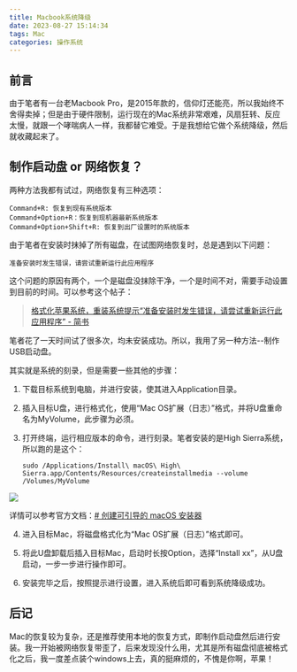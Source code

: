 ```yaml
---
title: Macbook系统降级
date: 2023-08-27 15:14:34
tags: Mac
categories: 操作系统
---
```




## 前言

由于笔者有一台老Macbook Pro，是2015年款的，信仰灯还能亮，所以我始终不舍得卖掉；但是由于硬件限制，运行现在的Mac系统非常艰难，风扇狂转、反应太慢，就跟一个哮喘病人一样，我都替它难受。于是我想给它做个系统降级，然后就收藏起来了。



## 制作启动盘 or 网络恢复？

两种方法我都有试过，网络恢复有三种选项：

```shell
Command+R: 恢复到现有系统版本
Command+Option+R：恢复到现机器最新系统版本
Command+Option+Shift+R: 恢复到出厂设置时的系统版本
```

由于笔者在安装时抹掉了所有磁盘，在试图网络恢复时，总是遇到以下问题：

```textile
准备安装时发生错误，请尝试重新运行此应用程序
```

这个问题的原因有两个，一个是磁盘没抹除干净，一个是时间不对，需要手动设置到目前的时间。可以参考这个帖子：

> [格式化苹果系统，重装系统提示“准备安装时发生错误，请尝试重新运行此应用程序” - 简书](https://www.jianshu.com/p/b4736f53c0d8)



笔者花了一天时间试了很多次，均未安装成功。所以，我用了另一种方法--制作USB启动盘。

其实就是系统的刻录，但是需要一些其他的步骤：

1. 下载目标系统到电脑，并进行安装，使其进入Application目录。

2. 插入目标U盘，进行格式化，使用“Mac OS扩展（日志）”格式，并将U盘重命名为MyVolume，此步骤为必须。

3. 打开终端，运行相应版本的命令，进行刻录。笔者安装的是High Sierra系统，所以跑的是这个：
   
   ```shell
   sudo /Applications/Install\ macOS\ High\ Sierra.app/Contents/Resources/createinstallmedia --volume /Volumes/MyVolume
   ```

![](/Users/eryoung2/Library/Application%20Support/marktext/images/0f8704efdc60f34df37f5f6181bec28626dbd1ac.png)

详情可以参考官方文档：[# 创建可引导的 macOS 安装器](https://support.apple.com/zh-cn/HT201372)



4. 进入目标Mac，将磁盘格式化为“Mac OS扩展（日志）”格式即可。

5. 将此U盘卸载后插入目标Mac，启动时长按Option，选择“Install xx”，从U盘启动，一步一步进行操作即可。

6. 安装完毕之后，按照提示进行设置，进入系统后即可看到系统降级成功。



## 后记

Mac的恢复较为复杂，还是推荐使用本地的恢复方式，即制作启动盘然后进行安装。我一开始被网络恢复带歪了，后来发现没什么用，尤其是所有磁盘彻底被格式化之后，我一度差点装个windows上去，真的挺麻烦的，不愧是你啊，苹果！
